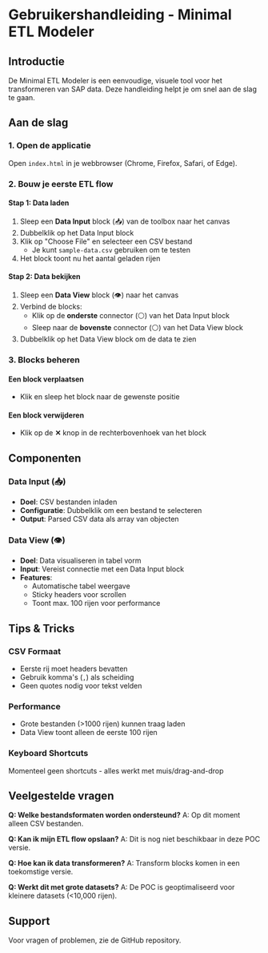 # Gebruikershandleiding - Minimal ETL Modeler

## Introductie

De Minimal ETL Modeler is een eenvoudige, visuele tool voor het transformeren van SAP data. Deze handleiding helpt je om snel aan de slag te gaan.

## Aan de slag

### 1. Open de applicatie
Open `index.html` in je webbrowser (Chrome, Firefox, Safari, of Edge).

### 2. Bouw je eerste ETL flow

#### Stap 1: Data laden
1. Sleep een **Data Input** block (📥) van de toolbox naar het canvas
2. Dubbelklik op het Data Input block
3. Klik op "Choose File" en selecteer een CSV bestand
   - Je kunt `sample-data.csv` gebruiken om te testen
4. Het block toont nu het aantal geladen rijen

#### Stap 2: Data bekijken
1. Sleep een **Data View** block (👁️) naar het canvas
2. Verbind de blocks:
   - Klik op de **onderste** connector (⚪) van het Data Input block
   - Sleep naar de **bovenste** connector (⚪) van het Data View block
3. Dubbelklik op het Data View block om de data te zien

### 3. Blocks beheren

#### Een block verplaatsen
- Klik en sleep het block naar de gewenste positie

#### Een block verwijderen
- Klik op de **✕** knop in de rechterbovenhoek van het block

## Componenten

### Data Input (📥)
- **Doel**: CSV bestanden inladen
- **Configuratie**: Dubbelklik om een bestand te selecteren
- **Output**: Parsed CSV data als array van objecten

### Data View (👁️)
- **Doel**: Data visualiseren in tabel vorm
- **Input**: Vereist connectie met een Data Input block
- **Features**: 
  - Automatische tabel weergave
  - Sticky headers voor scrollen
  - Toont max. 100 rijen voor performance

## Tips & Tricks

### CSV Formaat
- Eerste rij moet headers bevatten
- Gebruik komma's (`,`) als scheiding
- Geen quotes nodig voor tekst velden

### Performance
- Grote bestanden (>1000 rijen) kunnen traag laden
- Data View toont alleen de eerste 100 rijen

### Keyboard Shortcuts
Momenteel geen shortcuts - alles werkt met muis/drag-and-drop

## Veelgestelde vragen

**Q: Welke bestandsformaten worden ondersteund?**
A: Op dit moment alleen CSV bestanden.

**Q: Kan ik mijn ETL flow opslaan?**
A: Dit is nog niet beschikbaar in deze POC versie.

**Q: Hoe kan ik data transformeren?**
A: Transform blocks komen in een toekomstige versie.

**Q: Werkt dit met grote datasets?**
A: De POC is geoptimaliseerd voor kleinere datasets (<10,000 rijen).

## Support

Voor vragen of problemen, zie de GitHub repository.
